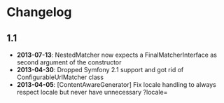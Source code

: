 Changelog
=========

1.1
---

* **2013-07-13**: NestedMatcher now expects a FinalMatcherInterface as second argument of the constructor
* **2013-04-30**: Dropped Symfony 2.1 support and got rid of ConfigurableUrlMatcher class
* **2013-04-05**: [ContentAwareGenerator] Fix locale handling to always respect locale but never have unnecessary ?locale=
